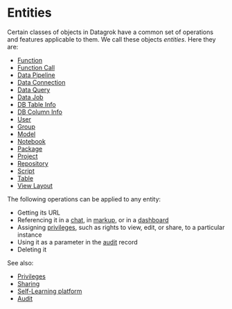 <!-- TITLE: Entities -->
<!-- SUBTITLE: -->

# Entities

Certain classes of objects in Datagrok have a common set of operations and features applicable to
them. We call these objects _entities_. Here they are:

  * [Function](functions/function.md)
  * [Function Call](functions/function-call.md)
  * [Data Pipeline](../access/data-pipeline.md)
  * [Data Connection](../access/data-connection.md)
  * [Data Query](../access/data-query.md)
  * [Data Job](../access/data-job.md)
  * [DB Table Info](../access/db-table-info.md)
  * [DB Column Info](../access/db-column-info.md)
  * [User](../govern/user.md)
  * [Group](../govern/group.md)
  * [Model](../learn/predictive-modeling.md)
  * [Notebook](../develop/jupyter-notebook.md)
  * [Package](../develop/develop.md#packages)
  * [Project](project.md)
  * [Repository](../access/connectors/git.md)
  * [Script](../develop/scripting.md)
  * [Table](table.md)
  * [View Layout](../visualize/view-layout.md)

The following operations can be applied to any entity:

  * Getting its URL
  * Referencing it in a [chat](../collaborate/chat.md), in [markup](markup.md), or in a [dashboard](dashboard.md)
  * Assigning [privileges](../govern/authorization.md), such as rights to view, edit, or share, to a particular instance
  * Using it as a parameter in the [audit](../govern/audit.md) record
  * Deleting it

See also:

  * [Privileges](../govern/authorization.md)
  * [Sharing](../collaborate/sharing.md)
  * [Self-Learning platform](../learn/self-learning-platform.md)
  * [Audit](../govern/audit.md)

